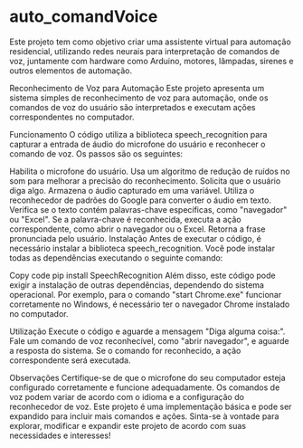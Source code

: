 # auto_comandVoice
Este projeto tem como objetivo criar uma assistente virtual para automação residencial, utilizando redes neurais para interpretação de comandos de voz, juntamente com hardware como Arduino, motores, lâmpadas, sirenes e outros elementos de automação.

Reconhecimento de Voz para Automação
Este projeto apresenta um sistema simples de reconhecimento de voz para automação, onde os comandos de voz do usuário são interpretados e executam ações correspondentes no computador.

Funcionamento
O código utiliza a biblioteca speech_recognition para capturar a entrada de áudio do microfone do usuário e reconhecer o comando de voz. Os passos são os seguintes:

Habilita o microfone do usuário.
Usa um algoritmo de redução de ruídos no som para melhorar a precisão do reconhecimento.
Solicita que o usuário diga algo.
Armazena o áudio capturado em uma variável.
Utiliza o reconhecedor de padrões do Google para converter o áudio em texto.
Verifica se o texto contém palavras-chave específicas, como "navegador" ou "Excel".
Se a palavra-chave é reconhecida, executa a ação correspondente, como abrir o navegador ou o Excel.
Retorna a frase pronunciada pelo usuário.
Instalação
Antes de executar o código, é necessário instalar a biblioteca speech_recognition. Você pode instalar todas as dependências executando o seguinte comando:

Copy code
pip install SpeechRecognition
Além disso, este código pode exigir a instalação de outras dependências, dependendo do sistema operacional. Por exemplo, para o comando "start Chrome.exe" funcionar corretamente no Windows, é necessário ter o navegador Chrome instalado no computador.

Utilização
Execute o código e aguarde a mensagem "Diga alguma coisa:". Fale um comando de voz reconhecível, como "abrir navegador", e aguarde a resposta do sistema. Se o comando for reconhecido, a ação correspondente será executada.

Observações
Certifique-se de que o microfone do seu computador esteja configurado corretamente e funcione adequadamente.
Os comandos de voz podem variar de acordo com o idioma e a configuração do reconhecedor de voz.
Este projeto é uma implementação básica e pode ser expandido para incluir mais comandos e ações.
Sinta-se à vontade para explorar, modificar e expandir este projeto de acordo com suas necessidades e interesses!
